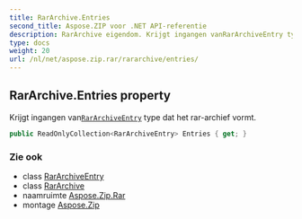```yaml
---
title: RarArchive.Entries
second_title: Aspose.ZIP voor .NET API-referentie
description: RarArchive eigendom. Krijgt ingangen vanRarArchiveEntry type dat het rararchief vormt.
type: docs
weight: 20
url: /nl/net/aspose.zip.rar/rararchive/entries/
---
```

## RarArchive.Entries property

Krijgt ingangen van[`RarArchiveEntry`](../../rararchiveentry/) type dat het rar-archief vormt.

```csharp
public ReadOnlyCollection<RarArchiveEntry> Entries { get; }
```

### Zie ook

* class [RarArchiveEntry](../../rararchiveentry/)
* class [RarArchive](../)
* naamruimte [Aspose.Zip.Rar](../../rararchive/)
* montage [Aspose.Zip](../../../)


